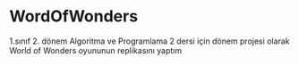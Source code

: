 # WordOfWonders
 1.sınıf 2. dönem Algoritma ve Programlama 2 dersi için
dönem projesi olarak World of Wonders oyununun replikasını yaptım
